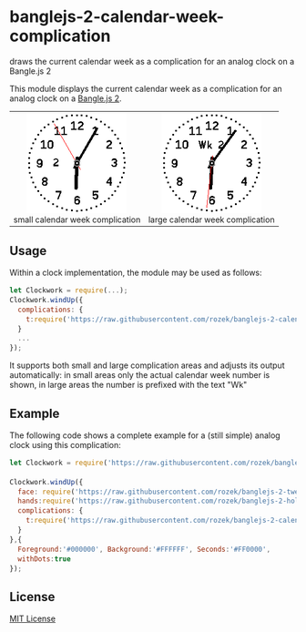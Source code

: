 # banglejs-2-calendar-week-complication #

draws the current calendar week as a complication for an analog clock on a Bangle.js 2

This module displays the current calendar week as a complication for an analog clock on a [Bangle.js 2](https://www.espruino.com/Bangle.js2).

<table>
 <tr valign="top">
   <td align="center"><img src="smallCalendarWeekComplication.png"><br>small calendar week complication</td>
   <td align="center"><img src="largeCalendarWeekComplication.png"><br>large calendar week complication</td>
 </tr>
</table>

## Usage ##

Within a clock implementation, the module may be used as follows:

```javascript
let Clockwork = require(...);
Clockwork.windUp({
  complications: {
    t:require('https://raw.githubusercontent.com/rozek/banglejs-2-calendar-week-complication/main/Complication.js'),
  }
  ...
});
```

It supports both small and large complication areas and adjusts its output automatically: in small areas only the actual calendar week number is shown, in large areas the number is prefixed with the text "Wk"

## Example ##

The following code shows a complete example for a (still simple) analog clock using this complication:

```javascript
let Clockwork = require('https://raw.githubusercontent.com/rozek/banglejs-2-simple-clockwork/main/Clockwork.js');

Clockwork.windUp({
  face: require('https://raw.githubusercontent.com/rozek/banglejs-2-twelve-numbered-clock-face/main/ClockFace.js'),
  hands:require('https://raw.githubusercontent.com/rozek/banglejs-2-hollow-clock-hands/main/ClockHands.js'),
  complications: {
    t:require('https://raw.githubusercontent.com/rozek/banglejs-2-calendar-week-complication/main/Complication.js'),
  }
},{
  Foreground:'#000000', Background:'#FFFFFF', Seconds:'#FF0000',
  withDots:true
});
```

## License ##

[MIT License](LICENSE.md)
